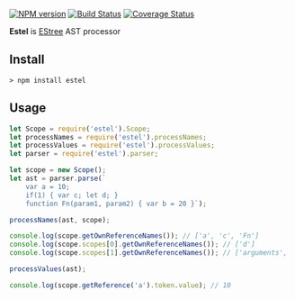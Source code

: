 [![NPM version](https://img.shields.io/npm/v/estel.svg)](https://www.npmjs.com/package/estel)
[![Build Status](https://travis-ci.org/smelukov/estel.svg?branch=master)](https://travis-ci.org/smelukov/estel)
[![Coverage Status](https://coveralls.io/repos/github/smelukov/estel/badge.svg?branch=master)](https://coveralls.io/github/smelukov/estel?branch=master)

**Estel** is [EStree](https://github.com/estree/estree) AST processor

## Install

```
> npm install estel
```

## Usage

```js
let Scope = require('estel').Scope;
let processNames = require('estel').processNames;
let processValues = require('estel').processValues;
let parser = require('estel').parser;

let scope = new Scope();
let ast = parser.parse(`
    var a = 10;
    if(1) { var c; let d; }
    function Fn(param1, param2) { var b = 20 }`);

processNames(ast, scope);

console.log(scope.getOwnReferenceNames()); // ['a', 'c', 'Fn']
console.log(scope.scopes[0].getOwnReferenceNames()); // ['d']
console.log(scope.scopes[1].getOwnReferenceNames()); // ['arguments', 'param1', 'param2', 'b']

processValues(ast);

console.log(scope.getReference('a').token.value); // 10
```
